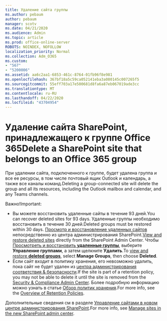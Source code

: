 ```yaml
---
title: Удаление сайта группы
ms.author: pebaum
author: pebaum
manager: scotv
ms.date: 04/21/2020
ms.audience: Admin
ms.topic: article
ms.prod: office-online-server
ROBOTS: NOINDEX, NOFOLLOW
localization_priority: Normal
ms.collection: Adm_O365
ms.custom:
- "567"
- "5200006"
ms.assetid: aa6c2aa1-6853-461c-8764-01fb96f8e981
ms.openlocfilehash: 367bf18a5c59ca052141eba3a080145c007265f5
ms.sourcegitcommit: 55eff703a17e500681d8fa6a87eb067019ade3cc
ms.translationtype: MT
ms.contentlocale: ru-RU
ms.lasthandoff: 04/22/2020
ms.locfileid: "43704954"
---
```

# <a name="delete-a-sharepoint-site-that-belongs-to-an-office-365-group"></a><span data-ttu-id="e8ccb-102">Удаление сайта SharePoint, принадлежащего к группе Office 365</span><span class="sxs-lookup"><span data-stu-id="e8ccb-102">Delete a SharePoint site that belongs to an Office 365 group</span></span>

<span data-ttu-id="e8ccb-103">При удалении сайта, подключенного к группе, будет удалена группа и все ее ресурсы, в том числе почтовый ящик Outlook и календарь, а также все каналы команд.</span><span class="sxs-lookup"><span data-stu-id="e8ccb-103">Deleting a group-connected site will delete the group and all its resources, including the Outlook mailbox and calendar, and any Teams channels.</span></span>
  
<span data-ttu-id="e8ccb-104">Важно!</span><span class="sxs-lookup"><span data-stu-id="e8ccb-104">Important:</span></span>

- <span data-ttu-id="e8ccb-105">Вы можете восстановить удаленные сайты в течение 93 дней.</span><span class="sxs-lookup"><span data-stu-id="e8ccb-105">You can recover deleted sites for 93 days.</span></span> <span data-ttu-id="e8ccb-106">Удаленные группы необходимо восстановить в течение 30 дней.</span><span class="sxs-lookup"><span data-stu-id="e8ccb-106">Deleted groups must be restored within 30 days.</span></span> <span data-ttu-id="e8ccb-107">[Просмотр и восстановление удаленных сайтов](https://admin.microsoft.com/sharepoint?page=recyclebin&modern=true) непосредственно из центра администрирования SharePoint.</span><span class="sxs-lookup"><span data-stu-id="e8ccb-107">[View and restore deleted sites](https://admin.microsoft.com/sharepoint?page=recyclebin&modern=true) directly from the SharePoint Admin Center.</span></span> <span data-ttu-id="e8ccb-108">Чтобы [Просмотреть и восстановить **удаленные группы**](https://outlook.office.com/people/group/deleted), выберите **Управление группами**, а затем щелкните **Удалить**.</span><span class="sxs-lookup"><span data-stu-id="e8ccb-108">To [view and restore **deleted groups**](https://outlook.office.com/people/group/deleted), select **Manage Groups**, then choose **Deleted**.</span></span>
- <span data-ttu-id="e8ccb-109">Если сайт входит в политику хранения, его невозможно удалить, пока сайт не будет удален из [центра администрирования соответствия & безопасности](https://protection.office.com/?rfr=AdminCenter#/retention).</span><span class="sxs-lookup"><span data-stu-id="e8ccb-109">If the site is part of a retention policy, you may not be able to delete it until the site is removed from the [Security & Compliance Admin Center](https://protection.office.com/?rfr=AdminCenter#/retention).</span></span> <span data-ttu-id="e8ccb-110">Более подробную информацию можно узнать в статье [Обзор политик хранения](https://docs.microsoft.com/office365/securitycompliance/retention-policies#content-in-onedrive-accounts-and-sharepoint-sites).</span><span class="sxs-lookup"><span data-stu-id="e8ccb-110">For more info, see the [Overview of Retention Policies](https://docs.microsoft.com/office365/securitycompliance/retention-policies#content-in-onedrive-accounts-and-sharepoint-sites).</span></span>
  
<span data-ttu-id="e8ccb-111">Дополнительные сведения см в разделе [Управление сайтами в новом центре администрирования SharePoint](https://docs.microsoft.com/sharepoint/manage-sites-in-new-admin-center).</span><span class="sxs-lookup"><span data-stu-id="e8ccb-111">For more info, see [Manage sites in the new SharePoint admin center](https://docs.microsoft.com/sharepoint/manage-sites-in-new-admin-center).</span></span>
